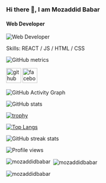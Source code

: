 ### Hi there 👋, I am Mozaddid Babar
#### Web Developer
![Web Developer](https://z-p3-scontent.fdac12-1.fna.fbcdn.net/v/t39.30808-1/344186572_1284132279123338_33176694557709066_n.jpg?stp=c0.48.200.200a_dst-jpg_p200x200&_nc_cat=109&ccb=1-7&_nc_sid=7206a8&_nc_eui2=AeEdVspwFjGf081pwcFBdIQVXNYRgkrwq-dc1hGCSvCr5_b9Z11ZG7BVEhNDIiwLRrU-6QAbJFE2cLCXv3tjxEj5&_nc_ohc=0f7DpMr1T1cAX-AqU9N&_nc_ht=z-p3-scontent.fdac12-1.fna&oh=00_AfBw7V8Q4cJjZgsuNXO_rfuUQCE3ioiK8rhf0LaMsV4szw&oe=64876B7B)


Skills: REACT / JS / HTML / CSS

![GitHub metrics](https://metrics.lecoq.io/Mozaddidbabar)
   
 
  [<img src='https://cdn.jsdelivr.net/npm/simple-icons@3.0.1/icons/github.svg' alt='github' height='40'>](https://github.com/Mozaddidbabar)  [<img src='https://cdn.jsdelivr.net/npm/simple-icons@3.0.1/icons/facebook.svg' alt='facebook' height='40'>](https://www.facebook.com/mozaddidbabar)  





![GitHub Activity Graph](https://activity-graph.herokuapp.com/graph?username=Mozaddidbabar)  

![GitHub stats](https://github-readme-stats.vercel.app/api?username=Mozaddidbabar&show_icons=true&count_private=true)  

[![trophy](https://github-profile-trophy.vercel.app/?username=Mozaddidbabar)](https://github.com/ryo-ma/github-profile-trophy)

[![Top Langs](https://github-readme-stats.vercel.app/api/top-langs/?username=Mozaddidbabar)](https://github.com/anuraghazra/github-readme-stats)


 

![GitHub streak stats](https://streak-stats.demolab.com/?user=Mozaddidbabar)  

![Profile views](https://gpvc.arturio.dev/Mozaddidbabar)  


<p><img align="left" src="https://github-readme-stats.vercel.app/api/top-langs?username=mozaddidbabar&show_icons=true&locale=en&layout=compact" alt="mozaddidbabar" /></p>

<p>&nbsp;<img align="center" src="https://github-readme-stats.vercel.app/api?username=mozaddidbabar&show_icons=true&locale=en" alt="mozaddidbabar" /></p>

<p><img align="center" src="https://github-readme-streak-stats.herokuapp.com/?user=mozaddidbabar&" alt="mozaddidbabar" /></p>
